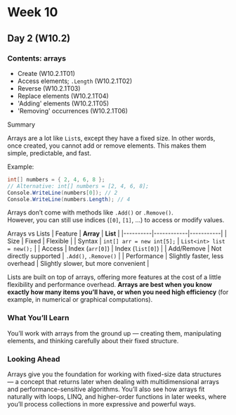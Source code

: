# Week 10

## Day 2 (W10.2)

### Contents: arrays
* Create (W10.2.1T01)
* Access elements; `.Length` (W10.2.1T02)
* Reverse (W10.2.1T03)
* Replace elements (W10.2.1T04)
* 'Adding' elements (W10.2.1T05)
* 'Removing' occurrences (W10.2.1T06)

Summary

Arrays are a lot like `List`s, except they have a fixed size. In other words, once created, you cannot add or remove elements. This makes them simple, predictable, and fast.

Example:
```csharp
int[] numbers = { 2, 4, 6, 8 };
// Alternative: int[] numbers = [2, 4, 6, 8];
Console.WriteLine(numbers[0]); // 2
Console.WriteLine(numbers.Length); // 4
```

Arrays don’t come with methods like `.Add()` or `.Remove()`.\
However, you can still use indices (`[0]`, `[1]`, …) to access or modify values.

Arrays vs Lists
| Feature | **Array** | **List** |
|----------|------------|-----------|
| Size | Fixed | Flexible |
| Syntax | `int[] arr = new int[5];` | `List<int> list = new();` |
| Access | Index (`arr[0]`) | Index (`list[0]`) |
| Add/Remove | Not directly supported | `.Add()`, `.Remove()` |
| Performance | Slightly faster, less overhead | Slightly slower, but more convenient |


Lists are built on top of arrays, offering more features at the cost of a little flexibility and performance overhead. **Arrays are best when you know exactly how many items you’ll have, or when you need high efficiency** (for example, in numerical or graphical computations).

### What You’ll Learn
You’ll work with arrays from the ground up — creating them, manipulating elements, and thinking carefully about their fixed structure.

### Looking Ahead

Arrays give you the foundation for working with fixed-size data structures — a concept that returns later when dealing with multidimensional arrays and performance-sensitive algorithms.
You’ll also see how arrays fit naturally with loops, LINQ, and higher-order functions in later weeks, where you’ll process collections in more expressive and powerful ways.